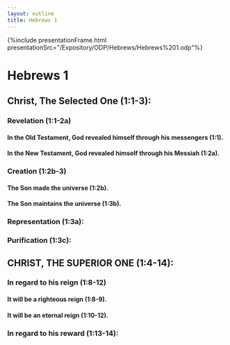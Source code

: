```yaml
---
layout: outline
title: Hebrews 1
---
```

{%include presentationFrame.html presentationSrc="/Expository/ODP/Hebrews/Hebrews%201.odp"%}

# Hebrews 1 
## Christ, The Selected One (1:1-3): 
###  Revelation (1:1-2a) 
####  In the Old Testament, God revealed himself through his messengers (1:1). 
####  In the New Testament, God revealed himself through his Messiah (1:2a). 
###  Creation (1:2b-3) 
####  The Son made the universe (1:2b). 
####  The Son maintains the universe (1:3b). 
###  Representation (1:3a): 
###  Purification (1:3c): 
## CHRIST, THE SUPERIOR ONE (1:4-14): 
###  In regard to his reign (1:8-12) 
####  It will be a righteous reign (1:8-9). 
####  It will be an eternal reign (1:10-12). 
###  In regard to his reward (1:13-14): 
